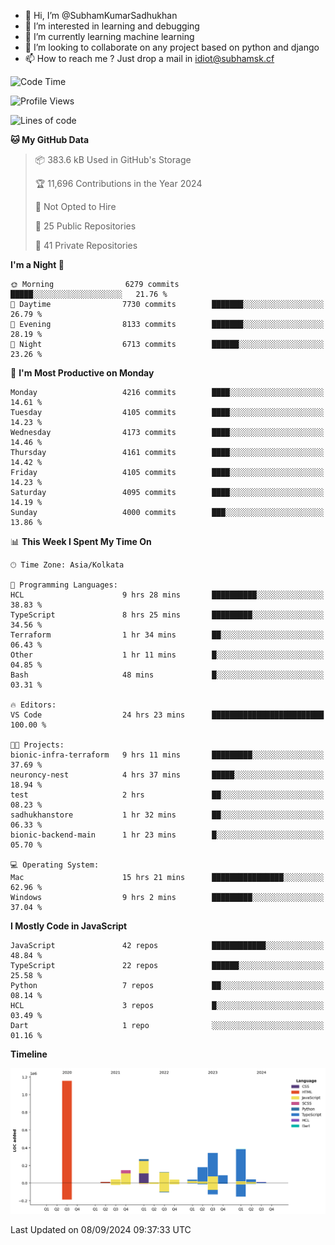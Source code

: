 - 👋 Hi, I’m @SubhamKumarSadhukhan
- 👀 I’m interested in learning and debugging
- 🌱 I’m currently learning machine learning
- 💞️ I’m looking to collaborate on any project based on python and django
- 📫 How to reach me ?
      Just drop a mail in idiot@subhamsk.cf

<!---
SubhamKumarSadhukhan/SubhamKumarSadhukhan is a ✨ special ✨ repository because its `README.md` (this file) appears on your GitHub profile.
You can click the Preview link to take a look at your changes.
--->


<!--START_SECTION:waka-->
![Code Time](http://img.shields.io/badge/Code%20Time-2%2C477%20hrs%2030%20mins-blue)

![Profile Views](http://img.shields.io/badge/Profile%20Views-1-blue)

![Lines of code](https://img.shields.io/badge/From%20Hello%20World%20I%27ve%20Written-2.9%20million%20lines%20of%20code-blue)

**🐱 My GitHub Data** 

> 📦 383.6 kB Used in GitHub's Storage 
 > 
> 🏆 11,696 Contributions in the Year 2024
 > 
> 🚫 Not Opted to Hire
 > 
> 📜 25 Public Repositories 
 > 
> 🔑 41 Private Repositories 
 > 
**I'm a Night 🦉** 

```text
🌞 Morning                6279 commits        █████░░░░░░░░░░░░░░░░░░░░   21.76 % 
🌆 Daytime                7730 commits        ███████░░░░░░░░░░░░░░░░░░   26.79 % 
🌃 Evening                8133 commits        ███████░░░░░░░░░░░░░░░░░░   28.19 % 
🌙 Night                  6713 commits        ██████░░░░░░░░░░░░░░░░░░░   23.26 % 
```
📅 **I'm Most Productive on Monday** 

```text
Monday                   4216 commits        ████░░░░░░░░░░░░░░░░░░░░░   14.61 % 
Tuesday                  4105 commits        ████░░░░░░░░░░░░░░░░░░░░░   14.23 % 
Wednesday                4173 commits        ████░░░░░░░░░░░░░░░░░░░░░   14.46 % 
Thursday                 4161 commits        ████░░░░░░░░░░░░░░░░░░░░░   14.42 % 
Friday                   4105 commits        ████░░░░░░░░░░░░░░░░░░░░░   14.23 % 
Saturday                 4095 commits        ████░░░░░░░░░░░░░░░░░░░░░   14.19 % 
Sunday                   4000 commits        ███░░░░░░░░░░░░░░░░░░░░░░   13.86 % 
```


📊 **This Week I Spent My Time On** 

```text
🕑︎ Time Zone: Asia/Kolkata

💬 Programming Languages: 
HCL                      9 hrs 28 mins       ██████████░░░░░░░░░░░░░░░   38.83 % 
TypeScript               8 hrs 25 mins       █████████░░░░░░░░░░░░░░░░   34.56 % 
Terraform                1 hr 34 mins        ██░░░░░░░░░░░░░░░░░░░░░░░   06.43 % 
Other                    1 hr 11 mins        █░░░░░░░░░░░░░░░░░░░░░░░░   04.85 % 
Bash                     48 mins             █░░░░░░░░░░░░░░░░░░░░░░░░   03.31 % 

🔥 Editors: 
VS Code                  24 hrs 23 mins      █████████████████████████   100.00 % 

🐱‍💻 Projects: 
bionic-infra-terraform   9 hrs 11 mins       █████████░░░░░░░░░░░░░░░░   37.69 % 
neuroncy-nest            4 hrs 37 mins       █████░░░░░░░░░░░░░░░░░░░░   18.94 % 
test                     2 hrs               ██░░░░░░░░░░░░░░░░░░░░░░░   08.23 % 
sadhukhanstore           1 hr 32 mins        ██░░░░░░░░░░░░░░░░░░░░░░░   06.33 % 
bionic-backend-main      1 hr 23 mins        █░░░░░░░░░░░░░░░░░░░░░░░░   05.70 % 

💻 Operating System: 
Mac                      15 hrs 21 mins      ████████████████░░░░░░░░░   62.96 % 
Windows                  9 hrs 2 mins        █████████░░░░░░░░░░░░░░░░   37.04 % 
```

**I Mostly Code in JavaScript** 

```text
JavaScript               42 repos            ████████████░░░░░░░░░░░░░   48.84 % 
TypeScript               22 repos            ██████░░░░░░░░░░░░░░░░░░░   25.58 % 
Python                   7 repos             ██░░░░░░░░░░░░░░░░░░░░░░░   08.14 % 
HCL                      3 repos             █░░░░░░░░░░░░░░░░░░░░░░░░   03.49 % 
Dart                     1 repo              ░░░░░░░░░░░░░░░░░░░░░░░░░   01.16 % 
```



**Timeline**

![Lines of Code chart](https://raw.githubusercontent.com/SubhamKumarSadhukhan/SubhamKumarSadhukhan/main/assets/bar_graph.png)


 Last Updated on 08/09/2024 09:37:33 UTC
<!--END_SECTION:waka-->
